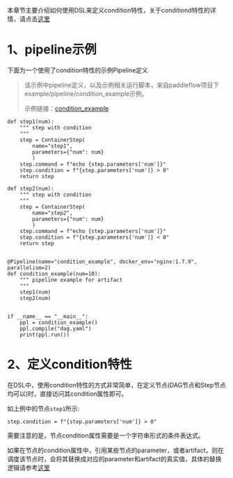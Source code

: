 本章节主要介绍如何使用DSL来定义condition特性，关于conditiond特性的详情，请点击[这里][condition_yaml]

# 1、pipeline示例
下面为一个使用了condition特性的示例Pipeline定义

> 该示例中pipeline定义，以及示例相关运行脚本，来自paddleflow项目下example/pipeline/condition_example示例。
> 
> 示例链接：[condition_example]

```python3
def step1(num):
    """ step with condition
    """
    step = ContainerStep(
        name="step1",
        parameters={"num": num}
        )
    step.command = f"echo {step.parameters['num']}"
    step.condition = f"{step.parameters['num']} > 0"
    return step

def step2(num):
    """ step with condition
    """
    step = ContainerStep(
        name="step2",
        parameters={"num": num}
        )
    step.command = f"echo {step.parameters['num']}"
    step.condition = f"{step.parameters['num']} < 0"
    return step
    

@Pipeline(name="condition_example", docker_env="nginx:1.7.9", parallelism=2)
def condition_example(num=10):
    """ pipeline example for artifact
    """
    step1(num)
    step2(num)
    

if __name__ == "__main__":
    ppl = condition_example()
    ppl.compile("dag.yaml")
    print(ppl.run())
```

# 2、定义condition特性
在DSL中，使用condition特性的方式非常简单，在定义节点(DAG节点和Step节点均可以)时，直接访问其condition属性即可。

如上例中的节点`step1`所示:
```python3
step.condition = f"{step.parameters['num']} > 0"
```

需要注意的是，节点condition属性需要是一个字符串形式的条件表达式。

如果在节点的condition属性中，引用某些节点的parameter，或者artifact，则在调度该节点时，会将其替换成对应的parameter和artifact的真实值，具体的替换逻辑请参考[这里][condition_replace]

[condition_example]: /example/pipeline/condition_example
[condition_yaml]: /docs/zh_cn/reference/pipeline/yaml_definition/10_condition.md
[condition_replace]: /docs/zh_cn/reference/pipeline/yaml_definition/10_condition.md#3-pipeline运行流程